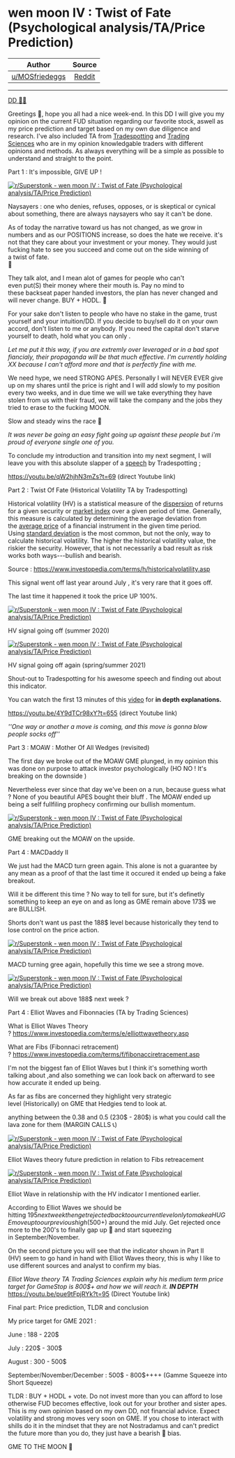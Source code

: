 wen moon IV : Twist of Fate (Psychological analysis/TA/Price Prediction)
========================================================================

| Author       | Source       | 
| :-------------: |:-------------:|
|  [u/MOSfriedeggs](https://www.reddit.com/user/MOSfriedeggs/) | [Reddit](https://www.reddit.com/r/Superstonk/comments/njdu1z/wen_moon_iv_twist_of_fate_psychological/) | 

---

[DD 👨‍🔬](https://www.reddit.com/r/Superstonk/search?q=flair_name%3A%22DD%20%F0%9F%91%A8%E2%80%8D%F0%9F%94%AC%22&restrict_sr=1)

Greetings 🦍, hope you all had a nice week-end. In this DD I will give you my opinion on the current FUD situation regarding our favorite stock, aswell as my price prediction and target based on my own due diligence and research. I've also included TA from [Tradespotting](https://www.youtube.com/channel/UCI24I7XHA2yY4Fs-pVmplpA) and [Trading Sciences](https://www.youtube.com/channel/UCuSZPMtuCptWvnC7fGCzzjw) who are in my opinion knowledgable traders with different opinions and methods. As always everything will be a simple as possible to understand and straight to the point.

Part 1 : It's impossible, GIVE UP !

[![r/Superstonk - wen moon IV : Twist of Fate (Psychological analysis/TA/Price Prediction)](https://preview.redd.it/wnm490pzmw071.png?width=640&format=png&auto=webp&s=edbd1e04fabd09f713939abbe3533131487dd605)](https://preview.redd.it/wnm490pzmw071.png?width=640&format=png&auto=webp&s=edbd1e04fabd09f713939abbe3533131487dd605)

Naysayers : one who denies, refuses, opposes, or is skeptical or cynical about something, there are always naysayers who say it can't be done.

As of today the narrative toward us has not changed, as we grow in numbers and as our POSITIONS increase, so does the hate we receive. it's not that they care about your investment or your money. They would just fucking hate to see you succeed and come out on the side winning of a twist of fate.\
🎲

They talk alot, and I mean alot of games for people who can't even put(S) their money where their mouth is. Pay no mind to these backseat paper handed investors, the plan has never changed and will never change. BUY + HODL. 🚀

For your sake don't listen to people who have no stake in the game, trust yourself and your intuition/DD. If you decide to buy/sell do it on your own accord, don't listen to me or anybody. If you need the capital don't starve yourself to death, hold what you can only .

*Let me put it this way, if you are extremly over leveraged or in a bad spot fiancialy, their propaganda will be that much effective. I'm currently holding XX because I can't afford more and that is perfectly fine with me.*

We need hype, we need STRONG APES. Personally I will NEVER EVER give up on my shares until the price is right and I will add slowly to my position every two weeks, and in due time we will we take everything they have stolen from us with their fraud, we will take the company and the jobs they tried to erase to the fucking MOON.

Slow and steady wins the race 🐢

*It was never be going an easy fight going up agaisnt these people but i'm proud of everyone single one of you.*

To conclude my introduction and transition into my next segment, I will leave you with this absolute slapper of a [speech](https://youtu.be/qW2hjhN3mZs?t=69) by Tradespotting ;

<https://youtu.be/qW2hjhN3mZs?t=69> (direct Youtube link)

Part 2 : Twist Of Fate (Historical Volatility TA by Tradespotting)

Historical volatility (HV) is a statistical measure of the [dispersion](https://www.investopedia.com/terms/d/dispersion.asp) of returns for a given security or [market index](https://www.investopedia.com/terms/m/marketindex.asp) over a given period of time. Generally, this measure is calculated by determining the average deviation from the [average price](https://www.investopedia.com/terms/a/averageprice.asp) of a financial instrument in the given time period. Using [standard deviation](https://www.investopedia.com/terms/s/standarddeviation.asp) is the most common, but not the only, way to calculate historical volatility. The higher the historical volatility value, the riskier the security. However, that is not necessarily a bad result as risk works both ways---bullish and bearish.

Source : <https://www.investopedia.com/terms/h/historicalvolatility.asp>

This signal went off last year around July , it's very rare that it goes off.

The last time it happened it took the price UP 100%.

[![r/Superstonk - wen moon IV : Twist of Fate (Psychological analysis/TA/Price Prediction)](https://preview.redd.it/fndcaitlow071.png?width=845&format=png&auto=webp&s=f3d41c325002cf149f7b31ed88c41202cfa3e5e6)](https://preview.redd.it/fndcaitlow071.png?width=845&format=png&auto=webp&s=f3d41c325002cf149f7b31ed88c41202cfa3e5e6)

HV signal going off (summer 2020)

[![r/Superstonk - wen moon IV : Twist of Fate (Psychological analysis/TA/Price Prediction)](https://preview.redd.it/lx9rk0vtow071.png?width=458&format=png&auto=webp&s=fe7819278fa8fe63bab7561c11c458d919480bb6)](https://preview.redd.it/lx9rk0vtow071.png?width=458&format=png&auto=webp&s=fe7819278fa8fe63bab7561c11c458d919480bb6)

HV signal going off again (spring/summer 2021)

Shout-out to Tradespotting for his awesome speech and finding out about this indicator.

You can watch the first 13 minutes of this [video](https://youtu.be/4Y9dTCr98xY?t=60) for **in depth explanations.**

<https://youtu.be/4Y9dTCr98xY?t=655> (direct Youtube link)

*''One way or another a move is coming, and this move is gonna blow people socks off''*

Part 3 : MOAW : Mother Of All Wedges (revisited)

The first day we broke out of the MOAW GME plunged, in my opinion this was done on purpose to attack investor psychologically (HO NO ! It's breaking on the downside )

Nevertheless ever since that day we've been on a run, because guess what ? None of you beautiful APES bought their bluff . The MOAW ended up being a self fullfiling prophecy confirming our bullish momentum.

[![r/Superstonk - wen moon IV : Twist of Fate (Psychological analysis/TA/Price Prediction)](https://preview.redd.it/e7ts0eqjpw071.png?width=470&format=png&auto=webp&s=4037fdad82057c30431cd8b20c9bce508f2e4d5b)](https://preview.redd.it/e7ts0eqjpw071.png?width=470&format=png&auto=webp&s=4037fdad82057c30431cd8b20c9bce508f2e4d5b)

GME breaking out the MOAW on the upside.

Part 4 : MACDaddy II

We just had the MACD turn green again. This alone is not a guarantee by any mean as a proof of that the last time it occured it ended up being a fake breakout.

Will it be different this time ? No way to tell for sure, but it's definetly something to keep an eye on and as long as GME remain above 173$ we are BULLISH.

Shorts don't want us past the 188$ level because historically they tend to lose control on the price action.

[![r/Superstonk - wen moon IV : Twist of Fate (Psychological analysis/TA/Price Prediction)](https://preview.redd.it/3ihxam40qw071.png?width=568&format=png&auto=webp&s=c518ad9c6eb92a3fb587931b694ec2134a717eca)](https://preview.redd.it/3ihxam40qw071.png?width=568&format=png&auto=webp&s=c518ad9c6eb92a3fb587931b694ec2134a717eca)

MACD turning gree again, hopefully this time we see a strong move.

[![r/Superstonk - wen moon IV : Twist of Fate (Psychological analysis/TA/Price Prediction)](https://preview.redd.it/ccji611hqw071.png?width=851&format=png&auto=webp&s=a69ff20b73a56c6252ee734ac7d42339f2d90f2d)](https://preview.redd.it/ccji611hqw071.png?width=851&format=png&auto=webp&s=a69ff20b73a56c6252ee734ac7d42339f2d90f2d)

Will we break out above 188$ next week ?

Part 4 : Elliot Waves and Fibonnacies (TA by Trading Sciences)

What is Elliot Waves Theory ? <https://www.investopedia.com/terms/e/elliottwavetheory.asp>

What are Fibs (Fibonnaci retracement) ? <https://www.investopedia.com/terms/f/fibonacciretracement.asp>

I'm not the biggest fan of Elliot Waves but I think it's something worth talking about ,and also something we can look back on afterward to see how accurate it ended up being.

As far as fibs are concerned they highlight very strategic level (Historically) on GME that Hedgies tend to look at.

anything between the 0.38 and 0.5 (230$ - 280$) is what you could call the lava zone for them (MARGIN CALLS 📞)

[![r/Superstonk - wen moon IV : Twist of Fate (Psychological analysis/TA/Price Prediction)](https://preview.redd.it/b652z5eisw071.png?width=710&format=png&auto=webp&s=600240009b5b1b2d0d739c6af6dc2ce21981b22e)](https://preview.redd.it/b652z5eisw071.png?width=710&format=png&auto=webp&s=600240009b5b1b2d0d739c6af6dc2ce21981b22e)

Elliot Waves theory future prediction in relation to Fibs retreacement

[![r/Superstonk - wen moon IV : Twist of Fate (Psychological analysis/TA/Price Prediction)](https://preview.redd.it/y23gfpp4ww071.png?width=1220&format=png&auto=webp&s=62da1d1297fff1ae4eac02d88e794548771d9b39)](https://preview.redd.it/y23gfpp4ww071.png?width=1220&format=png&auto=webp&s=62da1d1297fff1ae4eac02d88e794548771d9b39)

Elliot Wave in relationship with the HV indicator I mentioned earlier.

According to Elliot Waves we should be hitting 195$ next week then get rejected back to our current level only to make a HUGE move up to our previous high (500$+) around the mid July. Get rejected once more to the 200's to finally gap up 🚀 and start squeezing in September/November.

On the second picture you will see that the indicator shown in Part II (HV) seem to go hand in hand with Elliot Waves theory, this is why I like to use different sources and analyst to confirm my bias.

*Elliot Wave theory TA Trading Sciences explain why his medium term price target for GameStop is 800$+ and how we will reach it. **IN DEPTH***\
<https://youtu.be/pue9tFpjRYk?t=95> (Direct Youtube link)

Final part: Price prediction, TLDR and conclusion

My price target for GME 2021 :

June : 188 - 220$

July : 220$ - 300$

August : 300 - 500$

September/November/December : 500$ - 800$++++ (Gamme Squeeze into Short Squeeze)

TLDR : BUY + HODL + vote. Do not invest more than you can afford to lose otherwise FUD becomes effective, look out for your brother and sister apes. This is my own opinion based on my own DD, not financial advice. Expect volatility and strong moves very soon on GME. If you chose to interact with shills do it in the mindset that they are not Nostradamus and can't predict the future more than you do, they just have a bearish 🐻 bias.

GME TO THE MOON 🚀

